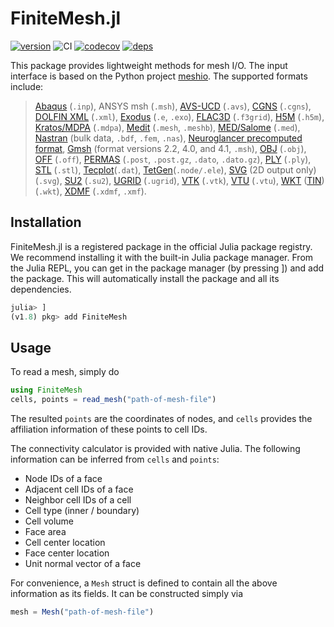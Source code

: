 # FiniteMesh.jl

[![version](https://juliahub.com/docs/FiniteMesh/version.svg)](https://juliahub.com/ui/Packages/FiniteMesh/zdt25)
![CI](https://img.shields.io/github/actions/workflow/status/vavrines/FiniteMesh.jl/ci.yml?branch=main)
[![codecov](https://img.shields.io/codecov/c/github/vavrines/FiniteMesh.jl)](https://codecov.io/gh/vavrines/FiniteMesh.jl)
[![deps](https://juliahub.com/docs/FiniteMesh/deps.svg)](https://juliahub.com/ui/Packages/FiniteMesh/zdt25?t=2)

This package provides lightweight methods for mesh I/O. 
The input interface is based on the Python project [meshio](https://github.com/nschloe/meshio).
The supported formats include:
> [Abaqus](http://abaqus.software.polimi.it/v6.14/index.html) (`.inp`),
 ANSYS msh (`.msh`),
 [AVS-UCD](https://lanl.github.io/LaGriT/pages/docs/read_avs.html) (`.avs`),
 [CGNS](https://cgns.github.io/) (`.cgns`),
 [DOLFIN XML](https://manpages.ubuntu.com/manpages/disco/man1/dolfin-convert.1.html) (`.xml`),
 [Exodus](https://nschloe.github.io/meshio/exodus.pdf) (`.e`, `.exo`),
 [FLAC3D](https://www.itascacg.com/software/flac3d) (`.f3grid`),
 [H5M](https://www.mcs.anl.gov/~fathom/moab-docs/h5mmain.html) (`.h5m`),
 [Kratos/MDPA](https://github.com/KratosMultiphysics/Kratos/wiki/Input-data) (`.mdpa`),
 [Medit](https://people.sc.fsu.edu/~jburkardt/data/medit/medit.html) (`.mesh`, `.meshb`),
 [MED/Salome](https://docs.salome-platform.org/latest/dev/MEDCoupling/developer/med-file.html) (`.med`),
 [Nastran](https://help.autodesk.com/view/NSTRN/2019/ENU/?guid=GUID-42B54ACB-FBE3-47CA-B8FE-475E7AD91A00) (bulk data, `.bdf`, `.fem`, `.nas`),
 [Neuroglancer precomputed format](https://github.com/google/neuroglancer/tree/master/src/neuroglancer/datasource/precomputed#mesh-representation-of-segmented-object-surfaces),
 [Gmsh](https://gmsh.info/doc/texinfo/gmsh.html#File-formats) (format versions 2.2, 4.0, and 4.1, `.msh`),
 [OBJ](https://en.wikipedia.org/wiki/Wavefront_.obj_file) (`.obj`),
 [OFF](https://segeval.cs.princeton.edu/public/off_format.html) (`.off`),
 [PERMAS](https://www.intes.de) (`.post`, `.post.gz`, `.dato`, `.dato.gz`),
 [PLY](https://en.wikipedia.org/wiki/PLY_(file_format)) (`.ply`),
 [STL](https://en.wikipedia.org/wiki/STL_(file_format)) (`.stl`),
 [Tecplot](http://paulbourke.net/dataformats/tp/)(`.dat`),
 [TetGen](https://wias-berlin.de/software/tetgen/fformats.html)(`.node/.ele`),
 [SVG](https://www.w3.org/TR/SVG/) (2D output only) (`.svg`),
 [SU2](https://su2code.github.io/docs_v7/Mesh-File) (`.su2`),
 [UGRID](http://www.simcenter.msstate.edu/software/downloads/doc/ug_io/3d_grid_file_type_ugrid.html) (`.ugrid`),
 [VTK](https://www.vtk.org/wp-content/uploads/2015/04/file-formats.pdf) (`.vtk`),
 [VTU](https://www.vtk.org/Wiki/VTK_XML_Formats) (`.vtu`),
 [WKT](https://en.wikipedia.org/wiki/Well-known_text_representation_of_geometry) ([TIN](https://en.wikipedia.org/wiki/Triangulated_irregular_network)) (`.wkt`),
 [XDMF](https://www.xdmf.org/index.php/XDMF_Model_and_Format) (`.xdmf`, `.xmf`).

## Installation

FiniteMesh.jl is a registered package in the official Julia package registry. 
We recommend installing it with the built-in Julia package manager.
From the Julia REPL, you can get in the package manager (by pressing ]) and add the package.
This will automatically install the package and all its dependencies.

```julia
julia> ]
(v1.8) pkg> add FiniteMesh
```

## Usage

To read a mesh, simply do
```julia
using FiniteMesh
cells, points = read_mesh("path-of-mesh-file")
```
The resulted `points` are the coordinates of nodes, and `cells` provides the affiliation information of these points to cell IDs.

The connectivity calculator is provided with native Julia.
The following information can be inferred from `cells` and `points`: 
- Node IDs of a face
- Adjacent cell IDs of a face
- Neighbor cell IDs of a cell
- Cell type (inner / boundary)
- Cell volume
- Face area
- Cell center location
- Face center location
- Unit normal vector of a face

For convenience, a `Mesh` struct is defined to contain all the above information as its fields.
It can be constructed simply via
```julia
mesh = Mesh("path-of-mesh-file")
```
